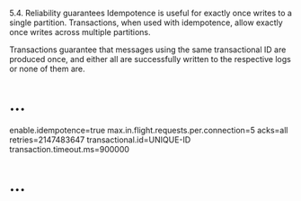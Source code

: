 5.4. Reliability guarantees
Idempotence is useful for exactly once writes to a single partition. Transactions, when used with idempotence, allow exactly once writes across multiple partitions.

Transactions guarantee that messages using the same transactional ID are produced once, and either all are successfully written to the respective logs or none of them are.

# ...
enable.idempotence=true
max.in.flight.requests.per.connection=5
acks=all
retries=2147483647
transactional.id=UNIQUE-ID 
transaction.timeout.ms=900000 
# ...
